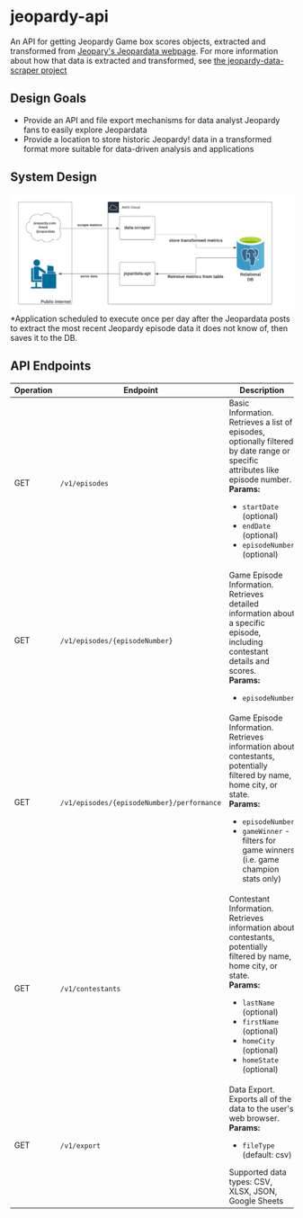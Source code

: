 # jeopardy-api
An API for getting Jeopardy Game box scores objects, extracted and transformed from [Jeopary's Jeopardata webpage](https://www.jeopardy.com/track/jeopardata).
For more information about how that data is extracted and transformed, see [the jeopardy-data-scraper project](https://github.com/GeorgeDiNicola/jeopardy-data-scraper/blob/main/README.md)

## Design Goals
- Provide an API and file export mechanisms for data analyst Jeopardy fans to easily explore Jeopardata
- Provide a location to store historic Jeopardy! data in a transformed format more suitable for data-driven analysis and applications

## System Design
![Jeopardata System Design](docs/Jeopardy-System-Design.png)
*Application scheduled to execute once per day after the Jeopardata posts to extract the most recent Jeopardy episode data it does not know of, then saves it to the DB.

## API Endpoints
| Operation | Endpoint                           | Description |
|-----------|------------------------------------|-------------|
| GET       | `/v1/episodes`                     | Basic Information. Retrieves a list of episodes, optionally filtered by date range or specific attributes like episode number.<br>**Params:**<ul><li>`startDate` (optional)</li><li>`endDate` (optional)</li><li>`episodeNumber` (optional)</li></ul> |
| GET       | `/v1/episodes/{episodeNumber}`     | Game Episode Information. Retrieves detailed information about a specific episode, including contestant details and scores.<br>**Params:**<ul><li>`episodeNumber`</li></ul> |
| GET       | `/v1/episodes/{episodeNumber}/performance` | Game Episode Information. Retrieves information about contestants, potentially filtered by name, home city, or state.<br>**Params:**<ul><li>`episodeNumber`</li><li>`gameWinner` - filters for game winners (i.e. game champion stats only)</li></ul> |
| GET       | `/v1/contestants`                  | Contestant Information. Retrieves information about contestants, potentially filtered by name, home city, or state.<br>**Params:**<ul><li>`lastName` (optional)</li><li>`firstName` (optional)</li><li>`homeCity` (optional)</li><li>`homeState` (optional)</li></ul> |
| GET       | `/v1/export`                       | Data Export. Exports all of the data to the user's web browser.<br>**Params:**<ul><li>`fileType` (default: csv)</li></ul>Supported data types: CSV, XLSX, JSON, Google Sheets |